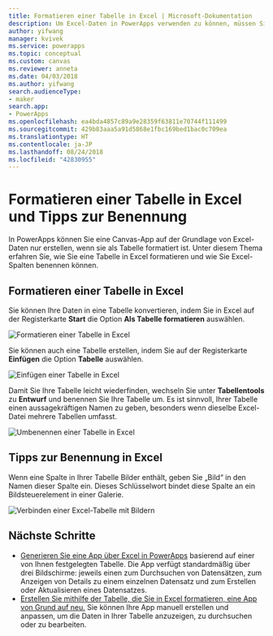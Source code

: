 ```yaml
---
title: Formatieren einer Tabelle in Excel | Microsoft-Dokumentation
description: Um Excel-Daten in PowerApps verwenden zu können, müssen Sie die Daten als Tabelle formatieren. Hinzufügen des Schlüsselworts „Bild“ in Spaltennamen
author: yifwang
manager: kvivek
ms.service: powerapps
ms.topic: conceptual
ms.custom: canvas
ms.reviewer: anneta
ms.date: 04/03/2018
ms.author: yifwang
search.audienceType:
- maker
search.app:
- PowerApps
ms.openlocfilehash: ea4bda4857c89a9e28359f63811e70744f111499
ms.sourcegitcommit: 429b83aaa5a91d5868e1fbc169bed1bac0c709ea
ms.translationtype: HT
ms.contentlocale: ja-JP
ms.lasthandoff: 08/24/2018
ms.locfileid: "42830955"
---
```

# <a name="format-a-table-in-excel-and-naming-tips"></a>Formatieren einer Tabelle in Excel und Tipps zur Benennung
In PowerApps können Sie eine Canvas-App auf der Grundlage von Excel-Daten nur erstellen, wenn sie als Tabelle formatiert ist. Unter diesem Thema erfahren Sie, wie Sie eine Tabelle in Excel formatieren und wie Sie Excel-Spalten benennen können.

## <a name="how-to-format-a-table-in-excel"></a>Formatieren einer Tabelle in Excel
Sie können Ihre Daten in eine Tabelle konvertieren, indem Sie in Excel auf der Registerkarte **Start** die Option **Als Tabelle formatieren** auswählen.

![Formatieren einer Tabelle in Excel](./media/how-to-excel-tips/format-table.png)

Sie können auch eine Tabelle erstellen, indem Sie auf der Registerkarte **Einfügen** die Option **Tabelle** auswählen.

![Einfügen einer Tabelle in Excel](./media/how-to-excel-tips/insert-table.png)

Damit Sie Ihre Tabelle leicht wiederfinden, wechseln Sie unter **Tabellentools** zu **Entwurf** und benennen Sie Ihre Tabelle um. Es ist sinnvoll, Ihrer Tabelle einen aussagekräftigen Namen zu geben, besonders wenn dieselbe Excel-Datei mehrere Tabellen umfasst.

![Umbenennen einer Tabelle in Excel](./media/how-to-excel-tips/rename-table.png)

## <a name="naming-tips-in-excel"></a>Tipps zur Benennung in Excel
Wenn eine Spalte in Ihrer Tabelle Bilder enthält, geben Sie „Bild“ in den Namen dieser Spalte ein. Dieses Schlüsselwort bindet diese Spalte an ein Bildsteuerelement in einer Galerie.

![Verbinden einer Excel-Tabelle mit Bildern](./media/how-to-excel-tips/connect-gallery.png)

## <a name="next-steps"></a>Nächste Schritte
* [Generieren Sie eine App über Excel in PowerApps](get-started-create-from-data.md) basierend auf einer von Ihnen festgelegten Tabelle. Die App verfügt standardmäßig über drei Bildschirme: jeweils einen zum Durchsuchen von Datensätzen, zum Anzeigen von Details zu einem einzelnen Datensatz und zum Erstellen oder Aktualisieren eines Datensatzes.
* [Erstellen Sie mithilfe der Tabelle, die Sie in Excel formatieren, eine App von Grund auf neu.](get-started-create-from-blank.md) Sie können Ihre App manuell erstellen und anpassen, um die Daten in Ihrer Tabelle anzuzeigen, zu durchsuchen oder zu bearbeiten.
